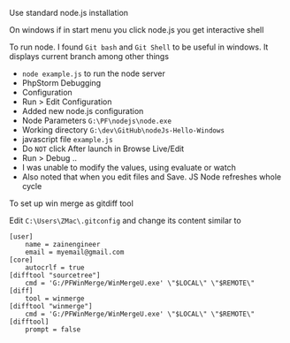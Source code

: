Use standard node.js installation

On windows if in start menu you click node.js you get interactive shell

To run node. I found `Git bash` and `Git Shell` to be useful in windows. It displays current branch among other things

* `node example.js` to run the node server
* PhpStorm Debugging
 * Configuration
  * Run > Edit Configuration
  * Added new node.js configuration
  * Node Parameters `G:\PF\nodejs\node.exe`
  * Working directory `G:\dev\GitHub\nodeJs-Hello-Windows`
  * javascript file `example.js`
  * Do `NOT` click After launch in Browse Live/Edit
 * Run > Debug ..
 * I was unable to modify the values, using evaluate or watch
* Also noted that when you edit files and Save. JS Node refreshes whole cycle

To set up win merge as gitdiff tool

Edit `C:\Users\ZMac\.gitconfig` and change its content similar to

```
[user]
	name = zainengineer
	email = myemail@gmail.com
[core]
	autocrlf = true
[difftool "sourcetree"]
	cmd = 'G:/PFWinMerge/WinMergeU.exe' \"$LOCAL\" \"$REMOTE\"
[diff]
	tool = winmerge
[difftool "winmerge"]
	cmd = 'G:/PFWinMerge/WinMergeU.exe' \"$LOCAL\" \"$REMOTE\"
[difftool]
	prompt = false
```